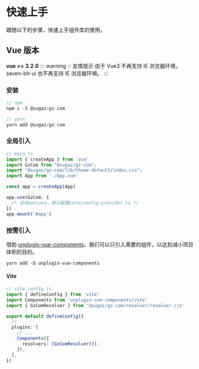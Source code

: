 # 快速上手

跟随以下的步骤，快速上手组件库的使用。


## Vue 版本
**vue >= 3.2.0**
::: warning 💡 友情提示
由于 Vue3 不再支持 IE 浏览器环境，seven-bit-ui 也不再支持 IE 浏览器环境。
:::

### 安装

```js
// npm
npm i -S @sugaz/gz-com

// yarn
yarn add @sugaz/gz-com
```

### 全局引入

```ts
// main.ts
import { createApp } from 'vue'
import GzCom from "@sugaz/gz-com";
import "@sugaz/gz-com/lib/theme-default/index.css";
import App from './App.vue'

const app = createApp(App)

app.use(GzCom, {
  /* 全局options，默认配置core/config-provider.ts */
})
app.mount('#app')
```

### 按需引入

借助 [unplugin-vue-components](https://github.com/antfu/unplugin-vue-components)，我们可以只引入需要的组件，以达到减小项目体积的目的。

```
yarn add -D unplugin-vue-components
```

#### Vite

```ts
// vite.config.ts
import { defineConfig } from 'vite'
import Components from 'unplugin-vue-components/vite'
import { GzComResolver } from '@sugaz/gz-com/resolver/resolver.cjs'

export default defineConfig({
  // ...
  plugins: [
    // ...
    Components({
      resolvers: [GzComResolver()],
    }),
  ],
})
```